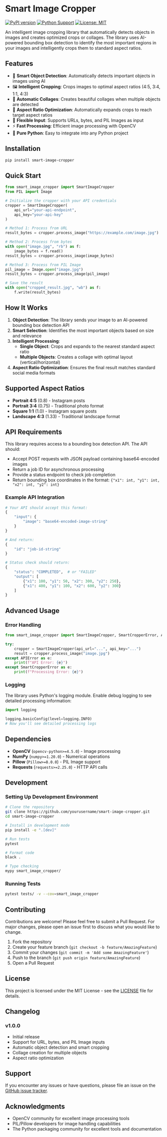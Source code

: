 # Smart Image Cropper

[![PyPI version](https://badge.fury.io/py/smart-image-cropper.svg)](https://badge.fury.io/py/smart-image-cropper)
[![Python Support](https://img.shields.io/pypi/pyversions/smart-image-cropper.svg)](https://pypi.org/project/smart-image-cropper/)
[![License: MIT](https://img.shields.io/badge/License-MIT-yellow.svg)](https://opensource.org/licenses/MIT)

An intelligent image cropping library that automatically detects objects in
images and creates optimized crops or collages. The library uses AI-powered
bounding box detection to identify the most important regions in your images and
intelligently crops them to standard aspect ratios.

## Features

- 🎯 **Smart Object Detection**: Automatically detects important objects in
  images using AI
- 🖼️ **Intelligent Cropping**: Crops images to optimal aspect ratios (4:5, 3:4,
  1:1, 4:3)
- 🎨 **Automatic Collages**: Creates beautiful collages when multiple objects
  are detected
- 📐 **Aspect Ratio Optimization**: Automatically expands crops to reach target
  aspect ratios
- 🔧 **Flexible Input**: Supports URLs, bytes, and PIL Images as input
- ⚡ **Fast Processing**: Efficient image processing with OpenCV
- 🐍 **Pure Python**: Easy to integrate into any Python project

## Installation

```bash
pip install smart-image-cropper
```

## Quick Start

```python
from smart_image_cropper import SmartImageCropper
from PIL import Image

# Initialize the cropper with your API credentials
cropper = SmartImageCropper(
    api_url="your-api-endpoint",
    api_key="your-api-key"
)

# Method 1: Process from URL
result_bytes = cropper.process_image("https://example.com/image.jpg")

# Method 2: Process from bytes
with open("image.jpg", "rb") as f:
    image_bytes = f.read()
result_bytes = cropper.process_image(image_bytes)

# Method 3: Process from PIL Image
pil_image = Image.open("image.jpg")
result_bytes = cropper.process_image(pil_image)

# Save the result
with open("cropped_result.jpg", "wb") as f:
    f.write(result_bytes)
```

## How It Works

1. **Object Detection**: The library sends your image to an AI-powered bounding
   box detection API
2. **Smart Selection**: Identifies the most important objects based on size and
   relevance
3. **Intelligent Processing**:
   - **Single Object**: Crops and expands to the nearest standard aspect ratio
   - **Multiple Objects**: Creates a collage with optimal layout
     (vertical/horizontal)
4. **Aspect Ratio Optimization**: Ensures the final result matches standard
   social media formats

## Supported Aspect Ratios

- **Portrait 4:5** (0.8) - Instagram posts
- **Portrait 3:4** (0.75) - Traditional photo format
- **Square 1:1** (1.0) - Instagram square posts
- **Landscape 4:3** (1.33) - Traditional landscape format

## API Requirements

This library requires access to a bounding box detection API. The API should:

- Accept POST requests with JSON payload containing base64-encoded images
- Return a job ID for asynchronous processing
- Provide a status endpoint to check job completion
- Return bounding box coordinates in the format:
  `{"x1": int, "y1": int, "x2": int, "y2": int}`

### Example API Integration

```python
# Your API should accept this format:
{
    "input": {
        "image": "base64-encoded-image-string"
    }
}

# And return:
{
    "id": "job-id-string"
}

# Status check should return:
{
    "status": "COMPLETED",  # or "FAILED"
    "output": [
        {"x1": 100, "y1": 50, "x2": 300, "y2": 250},
        {"x1": 400, "y1": 100, "x2": 600, "y2": 300}
    ]
}
```

## Advanced Usage

### Error Handling

```python
from smart_image_cropper import SmartImageCropper, SmartCropperError, APIError

try:
    cropper = SmartImageCropper(api_url="...", api_key="...")
    result = cropper.process_image("image.jpg")
except APIError as e:
    print(f"API Error: {e}")
except SmartCropperError as e:
    print(f"Processing Error: {e}")
```

### Logging

The library uses Python's logging module. Enable debug logging to see detailed
processing information:

```python
import logging

logging.basicConfig(level=logging.INFO)
# Now you'll see detailed processing logs
```

## Dependencies

- **OpenCV** (`opencv-python>=4.5.0`) - Image processing
- **NumPy** (`numpy>=1.20.0`) - Numerical operations
- **Pillow** (`Pillow>=8.0.0`) - PIL Image support
- **Requests** (`requests>=2.25.0`) - HTTP API calls

## Development

### Setting Up Development Environment

```bash
# Clone the repository
git clone https://github.com/yourusername/smart-image-cropper.git
cd smart-image-cropper

# Install in development mode
pip install -e ".[dev]"

# Run tests
pytest

# Format code
black .

# Type checking
mypy smart_image_cropper/
```

### Running Tests

```bash
pytest tests/ -v --cov=smart_image_cropper
```

## Contributing

Contributions are welcome! Please feel free to submit a Pull Request. For major
changes, please open an issue first to discuss what you would like to change.

1. Fork the repository
2. Create your feature branch (`git checkout -b feature/AmazingFeature`)
3. Commit your changes (`git commit -m 'Add some AmazingFeature'`)
4. Push to the branch (`git push origin feature/AmazingFeature`)
5. Open a Pull Request

## License

This project is licensed under the MIT License - see the [LICENSE](LICENSE) file
for details.

## Changelog

### v1.0.0

- Initial release
- Support for URL, bytes, and PIL Image inputs
- Automatic object detection and smart cropping
- Collage creation for multiple objects
- Aspect ratio optimization

## Support

If you encounter any issues or have questions, please file an issue on the
[GitHub issue tracker](https://github.com/yourusername/smart-image-cropper/issues).

## Acknowledgments

- OpenCV community for excellent image processing tools
- PIL/Pillow developers for image handling capabilities
- The Python packaging community for excellent tools and documentation
